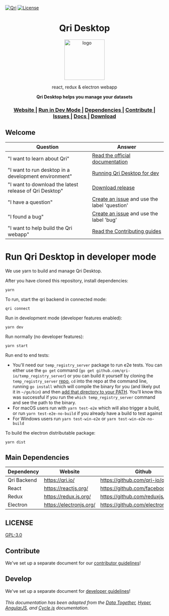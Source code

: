 [![Qri](https://img.shields.io/badge/made%20by-qri-magenta.svg?style=flat-square)](https://qri.io) [![License](https://img.shields.io/github/license/qri-io/desktop.svg?style=flat-square)](./LICENSE)

<h1 align="center">Qri Desktop</h1>

<div align="center">
  <img alt="logo" src="https://qri.io/img/blobs/blob_trio.png" width="128">
</div>
<div align="center">
  <p>react, redux & electron webapp</p>
  <strong>Qri Desktop helps you manage your datasets</strong>
</div>

<div align="center">
  <h3>
    <a href="https://qri.io">
      Website
    </a>
    <span> | </span>
    <a href="#running">
      Run in Dev Mode
    </a>
    <span> | </span>
    <a href="#dependencies">
      Dependencies
    </a>
    <span> | </span>
    <a href="https://github.com/qri-io/frontend/CONTRIBUTOR.md">
      Contribute
    </a>
    <span> | </span>
    <a href="https://github.com/qri-io/frontend/issues">
      Issues
    </a>
     <span> | </span>
    <a href="https://qri.io/docs/">
      Docs
    </a>
     <span> | </span>
    <a href="https://qri.io/download/">
      Download
    </a>
  </h3>
</div>

## Welcome

| Question | Answer |
|--------|-------|
| "I want to learn about Qri" | [Read the official documentation](https://qri.io/docs/) |
| "I want to run desktop in a development environment" | [Running Qri Desktop for dev](https://github.com/qri-io/desktop/README.md#running) |
| "I want to download the latest release of Qri Desktop" | [Download release](https://github.com/qri-io/desktop/releases) |
| "I have a question" | [Create an issue](https://github.com/qri-io/desktop/issues) and use the label 'question' |
| "I found a bug" | [Create an issue](https://github.com/qri-io/desktop/issues) and use the label 'bug' |
| "I want to help build the Qri webapp" | [Read the Contributing guides](https://github.com/qri-io/desktop/CONTRIBUTOR.md) |

<a id="running"></a>
# Run Qri Desktop in developer mode

We use yarn to build and manage Qri Desktop.

After you have cloned this repository, install dependencies:

`yarn`

To run, start the qri backend in connected mode:

`qri connect`

Run in development mode (developer features enabled):

`yarn dev`

Run normally (no developer features):

`yarn start`

Run end to end tests:

- You'll need our `temp_registry_server` package to run e2e tests. You can either use the `go get` command (`go get github.com/qri-io/temp_registry_server`) or you can build it yourself by cloning the `temp_registry_server` [repo](https://github.com/qri-io/temp_registry_server), `cd` into the repo at the command line, running `go install` which will compile the binary for you (and likely put it in `~/go/bin`) and then [add that directory to your PATH](https://qri.io/docs/reference/installing-qri-cli#configuring-your-path). You'll know this was successful if you run the `which temp_registry_server` command and see the path to the binary.
- For macOS users run with `yarn test-e2e` which will also trigger a build, or run `yarn test-e2e-no-build` if you already have a build to test against
- For Windows users run `yarn test-win-e2e` or `yarn test-win-e2e-no-build`

To build the electron distributable package:

`yarn dist`

<a id="dependencies"></a>
## Main Dependencies

| Dependency | Website | Github |
|------|------|------|
| Qri Backend | https://qri.io/ | https://github.com/qri-io/qri/ |
| React | https://reactjs.org/ | https://github.com/facebook/react/ |
| Redux | https://redux.js.org/ | https://github.com/reduxjs/redux |
| Electron | https://electronjs.org/ | https://github.com/electron/electron |


## LICENSE

[GPL-3.0](https://github.com/qri-io/desktop/blob/master/LICENSE)

## Contribute

We've set up a separate document for our [contributor guidelines](https://github.com/qri-io/desktop/blob/master/CONTRIBUTOR.md)!

## Develop

We've set up a separate document for [developer guidelines](https://github.com/qri-io/desktop/blob/master/DEVELOPER.md)!


###### This documentation has been adapted from the [Data Together](https://github.com/datatogether/datatogether), [Hyper](https://github.com/zeit/hyper), [AngularJS](https://github.com/angular/angularJS), and [Cycle.js](https://github.com/cyclejs/cyclejs) documentation.